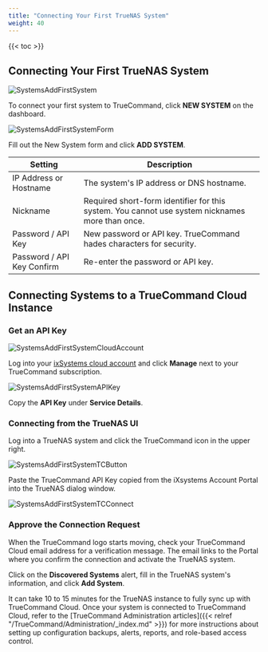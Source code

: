 ```yaml
---
title: "Connecting Your First TrueNAS System"
weight: 40
---
```


{{< toc >}}

## Connecting Your First TrueNAS System

![SystemsAddFirstSystem](/images/TrueCommand/2.0/SystemsAddFirstSystem.png "Adding Your First System")

To connect your first system to TrueCommand, click **NEW SYSTEM** on the dashboard.

![SystemsAddFirstSystemForm](/images/TrueCommand/2.0/SystemsAddFirstSystemForm.png "Adding Your First System")

Fill out the New System form and click **ADD SYSTEM**.

| Setting | Description |
|------|------|
| IP Address or Hostname | The system's IP address or DNS hostname. |
| Nickname | Required short-form identifier for this system. You cannot use system nicknames more than once. |
| Password / API Key | New password or API key. TrueCommand hades characters for security. |
| Password / API Key Confirm | Re-enter the password or API key. |

## Connecting Systems to a TrueCommand Cloud Instance

### Get an API Key

![SystemsAddFirstSystemCloudAccount](/images/TrueCommand/2.0/SystemsAddFirstSystemCloudAccount.png "Connecting from TrueCommand Cloud")

Log into your [ixSystems cloud account](https://portal.ixsystems.com/portal/login/index.php#login) and click **Manage** next to your TrueCommand subscription.

![SystemsAddFirstSystemAPIKey](/images/TrueCommand/2.0/SystemsAddFirstSystemAPIKey.png "Connecting from TrueCommand Cloud")

Copy the **API Key** under **Service Details**.

### Connecting from the TrueNAS UI

Log into a TrueNAS system and click the TrueCommand icon in the upper right.

![SystemsAddFirstSystemTCButton](/images/TrueCommand/2.0/SystemsAddFirstSystemTCButton.png "Connecting from TrueNAS")

Paste the TrueCommand API Key copied from the iXsystems Account Portal into the TrueNAS dialog window. 

![SystemsAddFirstSystemTCConnect](/images/TrueCommand/2.0/SystemsAddFirstSystemTCConnect.png "Connecting TrueNAS to TrueCommand Cloud")

### Approve the Connection Request

When the TrueCommand logo starts moving, check your TrueCommand Cloud email address for a verification message.
The email links to the Portal where you confirm the connection and activate the TrueNAS system.

Click on the **Discovered Systems** alert, fill in the TrueNAS system's information, and click **Add System**.

It can take 10 to 15 minutes for the TrueNAS instance to fully sync up with TrueCommand Cloud.
Once your system is connected to TrueCommand Cloud, refer to the [TrueCommand Administration articles]({{< relref "/TrueCommand/Administration/_index.md" >}}) for more instructions about setting up configuration backups, alerts, reports, and role-based access control.

